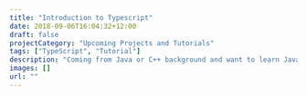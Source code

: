 ```yaml
---
title: "Introduction to Typescript"
date: 2018-09-06T16:04:32+12:00
draft: false
projectCategory: "Upcoming Projects and Tutorials"
tags: ["TypeScript", "Tutorial"]
description: "Coming from Java or C++ background and want to learn JavaScript but are confused? Then TypeScript is for you."
images: []
url: ""
---
```

